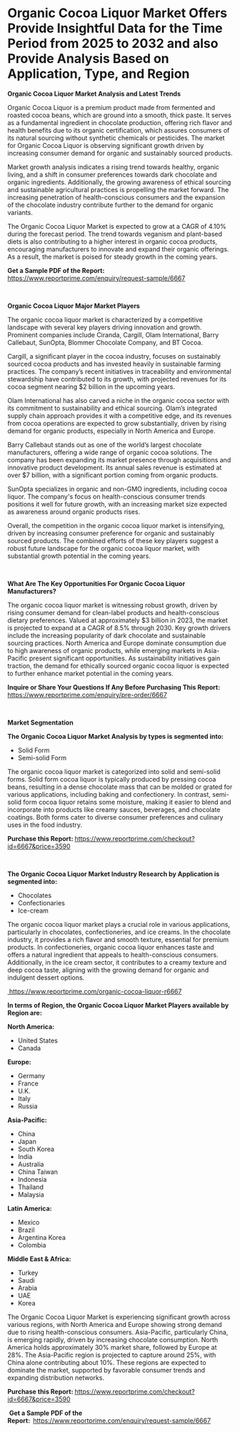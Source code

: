 <p><h1>Organic Cocoa Liquor Market Offers Provide Insightful Data for the Time Period from 2025 to 2032 and also Provide Analysis Based on Application, Type, and Region</h1></p><p><strong>Organic Cocoa Liquor Market Analysis and Latest Trends</strong></p>
<p><p>Organic Cocoa Liquor is a premium product made from fermented and roasted cocoa beans, which are ground into a smooth, thick paste. It serves as a fundamental ingredient in chocolate production, offering rich flavor and health benefits due to its organic certification, which assures consumers of its natural sourcing without synthetic chemicals or pesticides. The market for Organic Cocoa Liquor is observing significant growth driven by increasing consumer demand for organic and sustainably sourced products.</p><p>Market growth analysis indicates a rising trend towards healthy, organic living, and a shift in consumer preferences towards dark chocolate and organic ingredients. Additionally, the growing awareness of ethical sourcing and sustainable agricultural practices is propelling the market forward. The increasing penetration of health-conscious consumers and the expansion of the chocolate industry contribute further to the demand for organic variants.</p><p>The Organic Cocoa Liquor Market is expected to grow at a CAGR of 4.10% during the forecast period. The trend towards veganism and plant-based diets is also contributing to a higher interest in organic cocoa products, encouraging manufacturers to innovate and expand their organic offerings. As a result, the market is poised for steady growth in the coming years.</p></p>
<p><strong>Get a Sample PDF of the Report:&nbsp;</strong> <a href="https://www.reportprime.com/enquiry/request-sample/6667?utm_campaign=4559&utm_medium=2&utm_source=Github&utm_content=ia&utm_term=16052025&utm_id=organic-cocoa-liquor">https://www.reportprime.com/enquiry/request-sample/6667</a></p>
<p>&nbsp;</p>
<p><strong>Organic Cocoa Liquor Major Market Players</strong></p>
<p><p>The organic cocoa liquor market is characterized by a competitive landscape with several key players driving innovation and growth. Prominent companies include Ciranda, Cargill, Olam International, Barry Callebaut, SunOpta, Blommer Chocolate Company, and BT Cocoa. </p><p>Cargill, a significant player in the cocoa industry, focuses on sustainably sourced cocoa products and has invested heavily in sustainable farming practices. The company’s recent initiatives in traceability and environmental stewardship have contributed to its growth, with projected revenues for its cocoa segment nearing $2 billion in the upcoming years.</p><p>Olam International has also carved a niche in the organic cocoa sector with its commitment to sustainability and ethical sourcing. Olam’s integrated supply chain approach provides it with a competitive edge, and its revenues from cocoa operations are expected to grow substantially, driven by rising demand for organic products, especially in North America and Europe.</p><p>Barry Callebaut stands out as one of the world’s largest chocolate manufacturers, offering a wide range of organic cocoa solutions. The company has been expanding its market presence through acquisitions and innovative product development. Its annual sales revenue is estimated at over $7 billion, with a significant portion coming from organic products.</p><p>SunOpta specializes in organic and non-GMO ingredients, including cocoa liquor. The company's focus on health-conscious consumer trends positions it well for future growth, with an increasing market size expected as awareness around organic products rises.</p><p>Overall, the competition in the organic cocoa liquor market is intensifying, driven by increasing consumer preference for organic and sustainably sourced products. The combined efforts of these key players suggest a robust future landscape for the organic cocoa liquor market, with substantial growth potential in the coming years.</p></p>
<p>&nbsp;</p>
<p><strong>What Are The Key Opportunities For Organic Cocoa Liquor Manufacturers?</strong></p>
<p><p>The organic cocoa liquor market is witnessing robust growth, driven by rising consumer demand for clean-label products and health-conscious dietary preferences. Valued at approximately $3 billion in 2023, the market is projected to expand at a CAGR of 8.5% through 2030. Key growth drivers include the increasing popularity of dark chocolate and sustainable sourcing practices. North America and Europe dominate consumption due to high awareness of organic products, while emerging markets in Asia-Pacific present significant opportunities. As sustainability initiatives gain traction, the demand for ethically sourced organic cocoa liquor is expected to further enhance market potential in the coming years.</p></p>
<p><strong>Inquire or Share Your Questions If Any Before Purchasing This Report:</strong> <a href="https://www.reportprime.com/enquiry/pre-order/6667?utm_campaign=4559&utm_medium=2&utm_source=Github&utm_content=ia&utm_term=16052025&utm_id=organic-cocoa-liquor">https://www.reportprime.com/enquiry/pre-order/6667</a></p>
<p>&nbsp;</p>
<p><strong>Market Segmentation</strong></p>
<p><strong>The Organic Cocoa Liquor Market Analysis by types is segmented into:</strong></p>
<p><ul><li>Solid Form</li><li>Semi-solid Form</li></ul></p>
<p><p>The organic cocoa liquor market is categorized into solid and semi-solid forms. Solid form cocoa liquor is typically produced by pressing cocoa beans, resulting in a dense chocolate mass that can be molded or grated for various applications, including baking and confectionery. In contrast, semi-solid form cocoa liquor retains some moisture, making it easier to blend and incorporate into products like creamy sauces, beverages, and chocolate coatings. Both forms cater to diverse consumer preferences and culinary uses in the food industry.</p></p>
<p><strong>Purchase this Report:&nbsp;</strong><a href="https://www.reportprime.com/checkout?id=6667&price=3590&utm_campaign=4559&utm_medium=2&utm_source=Github&utm_content=ia&utm_term=16052025&utm_id=organic-cocoa-liquor">https://www.reportprime.com/checkout?id=6667&price=3590</a></p>
<p>&nbsp;</p>
<p><strong>The Organic Cocoa Liquor Market Industry Research by Application is segmented into:</strong></p>
<p><ul><li>Chocolates</li><li>Confectionaries</li><li>Ice-cream</li></ul></p>
<p><p>The organic cocoa liquor market plays a crucial role in various applications, particularly in chocolates, confectioneries, and ice creams. In the chocolate industry, it provides a rich flavor and smooth texture, essential for premium products. In confectioneries, organic cocoa liquor enhances taste and offers a natural ingredient that appeals to health-conscious consumers. Additionally, in the ice cream sector, it contributes to a creamy texture and deep cocoa taste, aligning with the growing demand for organic and indulgent dessert options.</p></p>
<p><a href="https://www.reportprime.com/organic-cocoa-liquor-r6667?utm_campaign=4559&utm_medium=2&utm_source=Github&utm_content=ia&utm_term=16052025&utm_id=organic-cocoa-liquor">&nbsp;https://www.reportprime.com/organic-cocoa-liquor-r6667</a></p>
<p><strong>In terms of Region, the Organic Cocoa Liquor Market Players available by Region are:</strong></p>
<p>
    <p> <strong> North America: </strong>
        <ul>
            <li>United States</li>
            <li>Canada</li>
        </ul>
        </p> 
    <p> <strong> Europe: </strong>
        <ul>
            <li>Germany</li>
            <li>France</li>
            <li>U.K.</li>
            <li>Italy</li>
            <li>Russia</li>
        </ul>
        </p> 
    <p> <strong> Asia-Pacific: </strong>
        <ul>
            <li>China</li>
            <li>Japan</li>
            <li>South Korea</li>
            <li>India</li>
            <li>Australia</li>
            <li>China Taiwan</li>
            <li>Indonesia</li>
            <li>Thailand</li>
            <li>Malaysia</li>
        </ul>
        </p> 
    <p> <strong> Latin America: </strong>
        <ul>
            <li>Mexico</li>
            <li>Brazil</li>
            <li>Argentina Korea</li>
            <li>Colombia</li>
        </ul>
        </p> 
    <p> <strong> Middle East & Africa: </strong>
        <ul>
            <li>Turkey</li>
            <li>Saudi</li>
            <li>Arabia</li>
            <li>UAE</li>
            <li>Korea</li>
        </ul>
    </p>
    </p>
<p><p>The Organic Cocoa Liquor Market is experiencing significant growth across various regions, with North America and Europe showing strong demand due to rising health-conscious consumers. Asia-Pacific, particularly China, is emerging rapidly, driven by increasing chocolate consumption. North America holds approximately 30% market share, followed by Europe at 28%. The Asia-Pacific region is projected to capture around 25%, with China alone contributing about 10%. These regions are expected to dominate the market, supported by favorable consumer trends and expanding distribution networks.</p></p>
<p><strong>Purchase this Report: </strong><a href="https://www.reportprime.com/checkout?id=6667&price=3590&utm_campaign=4559&utm_medium=2&utm_source=Github&utm_content=ia&utm_term=16052025&utm_id=organic-cocoa-liquor">https://www.reportprime.com/checkout?id=6667&price=3590</a></p>
<p>&nbsp;<strong>Get a Sample PDF of the Report:&nbsp;&nbsp;</strong><a href="https://www.reportprime.com/enquiry/request-sample/6667?utm_campaign=4559&utm_medium=2&utm_source=Github&utm_content=ia&utm_term=16052025&utm_id=organic-cocoa-liquor">https://www.reportprime.com/enquiry/request-sample/6667</a></p>
<p><strong></strong></p>
<p><p></p><p></p><p></p></p>